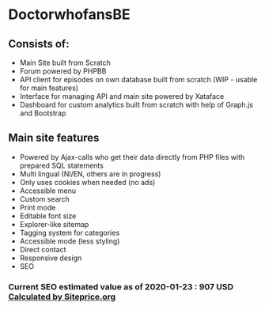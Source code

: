 # DoctorwhofansBE

## Consists of: 
* Main Site built from Scratch
* Forum powered by PHPBB
* API client for episodes on own database built from scratch (WIP - usable for main features)
* Interface for managing API and main site powered by Xataface
* Dashboard for custom analytics built from scratch with help of Graph.js and Bootstrap

## Main site features
* Powered by Ajax-calls who get their data directly from PHP files with prepared SQL statements
* Multi lingual (Nl/EN, others are in progress)
* Only uses cookies when needed (no ads)
* Accessible menu
* Custom search
* Print mode
* Editable font size
* Explorer-like sitemap
* Tagging system for categories
* Accessible mode (less styling)
* Direct contact
* Responsive design
* SEO

### Current SEO estimated value as of 2020-01-23 : 907 USD [Calculated by Siteprice.org](https://www.siteprice.org/website-worth/doctorwhofans.be)
